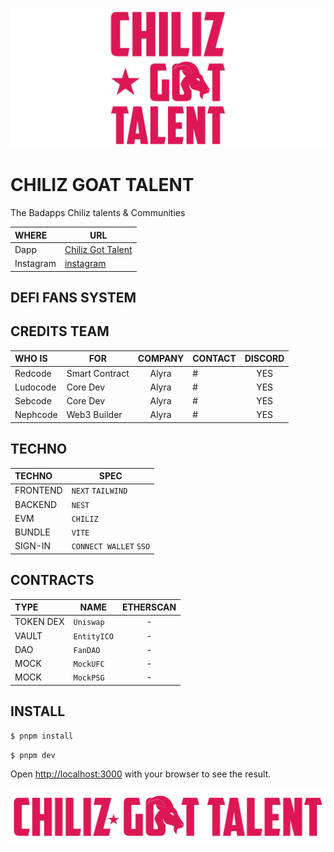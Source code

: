 ![Cover](https://github.com/RedCodeChilizPeppers/frontend_v1/blob/main/.github/images/githubReadmeHeader.png)

<!-- ∵ ƸӜƷ ∴∵ ƸӜƷ ∴∵ ƸӜƷ ∴∵ ƸӜƷ ∴∵ ƸӜƷ RED CODE CHILIZ PEPPERS ∴∵ ƸӜƷ ∴∵ ƸӜƷ ∴∵ ƸӜƷ ∴∵ ƸӜƷ ∴∵ ƸӜƷ ∴∵ ƸӜƷ ∴ -->

# CHILIZ GOAT TALENT

The Badapps Chiliz talents & Communities

| WHERE     | URL                    |
| :-------- | ---------------------- |
| Dapp      | [Chiliz Got Talent](#) |
| Instagram | [instagram](#)         |

## DEFI FANS SYSTEM

## CREDITS TEAM

| WHO IS   | FOR            | COMPANY | CONTACT | DISCORD |
| :------- | -------------- | :-----: | ------- | :-----: |
| Redcode  | Smart Contract |  Alyra  | #       |   YES   |
| Ludocode | Core Dev       |  Alyra  | #       |   YES   |
| Sebcode  | Core Dev       |  Alyra  | #       |   YES   |
| Nephcode | Web3 Builder   |  Alyra  | #       |   YES   |

## TECHNO

| TECHNO   | SPEC                   |
| :------- | ---------------------- |
| FRONTEND | `NEXT` `TAILWIND`      |
| BACKEND  | `NEST`                 |
| EVM      | `CHILIZ`               |
| BUNDLE   | `VITE`                 |
| SIGN-IN  | `CONNECT WALLET` `SSO` |

## CONTRACTS

| TYPE      | NAME        | ETHERSCAN |
| :-------- | ----------- | :-------: |
| TOKEN DEX | `Uniswap`   |     -     |
| VAULT     | `EntityICO` |     -     |
| DAO       | `FanDAO`    |     -     |
| MOCK      | `MockUFC`   |     -     |
| MOCK      | `MockPSG`   |     -     |

## INSTALL

```sh
$ pnpm install
```

```sh
$ pnpm dev
```

Open [http://localhost:3000](http://localhost:3000) with your browser to see the result.

![Cover](https://github.com/RedCodeChilizPeppers/frontend_v1/blob/main/.github/images/githubReadmeFooter.png)
